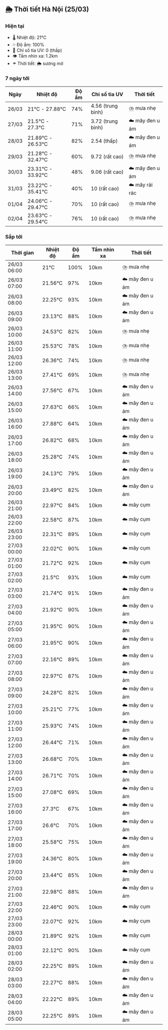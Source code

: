 ## 🌦️ Thời tiết Hà Nội (25/03)

### Hiện tại

- 🌡️ Nhiệt độ: 21℃
- 💦 Độ ẩm: 100%
- 🌟 Chỉ số tia UV: 0 (thấp)
- 👁️ Tầm nhìn xa: 1.2km
- ☂️ Thời tiết: 🌦️ sương mờ

### 7 ngày tới

| Ngày | Nhiệt độ | Độ ẩm | Chỉ số tia UV | Thời tiết |
| --- | --- | --- | --- | --- |
| 26/03 | 21℃ - 27.88℃ | 74% | 4.56 (trung bình) | ⛈️ mưa nhẹ |
| 27/03 | 21.5℃ - 27.3℃ | 71% | 3.72 (trung bình) | ☁️ mây đen u ám |
| 28/03 | 21.89℃ - 26.53℃ | 82% | 2.54 (thấp) | ☁️ mây đen u ám |
| 29/03 | 21.28℃ - 32.47℃ | 60% | 9.72 (rất cao) | ⛈️ mưa nhẹ |
| 30/03 | 23.31℃ - 33.92℃ | 48% | 9.06 (rất cao) | ☁️ mây đen u ám |
| 31/03 | 23.22℃ - 35.41℃ | 40% | 10 (rất cao) | ☁️ mây rải rác |
| 01/04 | 24.06℃ - 29.47℃ | 70% | 10 (rất cao) | ⛈️ mưa nhẹ |
| 02/04 | 23.63℃ - 29.54℃ | 76% | 10 (rất cao) | ⛈️ mưa nhẹ |

### Sắp tới

| Thời gian | Nhiệt độ | Độ ẩm | Tầm nhìn xa | Thời tiết |
| --- | --- | --- | --- | --- |
| 26/03 06:00 | 21℃ | 100% | 10km | ⛈️ mưa nhẹ |
| 26/03 07:00 | 21.56℃ | 97% | 10km | ☁️ mây đen u ám |
| 26/03 08:00 | 22.25℃ | 93% | 10km | ☁️ mây đen u ám |
| 26/03 09:00 | 23.13℃ | 88% | 10km | ☁️ mây đen u ám |
| 26/03 10:00 | 24.53℃ | 82% | 10km | ⛈️ mưa nhẹ |
| 26/03 11:00 | 25.53℃ | 78% | 10km | ⛈️ mưa nhẹ |
| 26/03 12:00 | 26.36℃ | 74% | 10km | ⛈️ mưa nhẹ |
| 26/03 13:00 | 27.41℃ | 69% | 10km | ⛈️ mưa nhẹ |
| 26/03 14:00 | 27.56℃ | 67% | 10km | ☁️ mây đen u ám |
| 26/03 15:00 | 27.63℃ | 66% | 10km | ☁️ mây đen u ám |
| 26/03 16:00 | 27.88℃ | 64% | 10km | ☁️ mây đen u ám |
| 26/03 17:00 | 26.82℃ | 68% | 10km | ☁️ mây đen u ám |
| 26/03 18:00 | 25.28℃ | 74% | 10km | ☁️ mây đen u ám |
| 26/03 19:00 | 24.13℃ | 79% | 10km | ☁️ mây đen u ám |
| 26/03 20:00 | 23.49℃ | 82% | 10km | ☁️ mây đen u ám |
| 26/03 21:00 | 22.97℃ | 84% | 10km | ☁️ mây cụm |
| 26/03 22:00 | 22.58℃ | 87% | 10km | ☁️ mây cụm |
| 26/03 23:00 | 22.31℃ | 89% | 10km | ☁️ mây cụm |
| 27/03 00:00 | 22.02℃ | 90% | 10km | ☁️ mây cụm |
| 27/03 01:00 | 21.72℃ | 92% | 10km | ☁️ mây cụm |
| 27/03 02:00 | 21.5℃ | 93% | 10km | ☁️ mây cụm |
| 27/03 03:00 | 21.74℃ | 91% | 10km | ☁️ mây đen u ám |
| 27/03 04:00 | 21.92℃ | 90% | 10km | ☁️ mây đen u ám |
| 27/03 05:00 | 21.95℃ | 90% | 10km | ☁️ mây đen u ám |
| 27/03 06:00 | 21.95℃ | 90% | 10km | ☁️ mây đen u ám |
| 27/03 07:00 | 22.16℃ | 89% | 10km | ☁️ mây đen u ám |
| 27/03 08:00 | 22.97℃ | 87% | 10km | ☁️ mây đen u ám |
| 27/03 09:00 | 24.28℃ | 82% | 10km | ☁️ mây đen u ám |
| 27/03 10:00 | 25.21℃ | 77% | 10km | ☁️ mây đen u ám |
| 27/03 11:00 | 25.93℃ | 74% | 10km | ☁️ mây đen u ám |
| 27/03 12:00 | 26.44℃ | 71% | 10km | ☁️ mây đen u ám |
| 27/03 13:00 | 26.68℃ | 70% | 10km | ☁️ mây đen u ám |
| 27/03 14:00 | 26.71℃ | 70% | 10km | ☁️ mây đen u ám |
| 27/03 15:00 | 27.08℃ | 69% | 10km | ☁️ mây đen u ám |
| 27/03 16:00 | 27.3℃ | 67% | 10km | ☁️ mây đen u ám |
| 27/03 17:00 | 26.6℃ | 70% | 10km | ☁️ mây đen u ám |
| 27/03 18:00 | 25.58℃ | 75% | 10km | ☁️ mây đen u ám |
| 27/03 19:00 | 24.36℃ | 80% | 10km | ☁️ mây đen u ám |
| 27/03 20:00 | 23.44℃ | 85% | 10km | ☁️ mây đen u ám |
| 27/03 21:00 | 22.98℃ | 88% | 10km | ☁️ mây đen u ám |
| 27/03 22:00 | 22.46℃ | 90% | 10km | ☁️ mây cụm |
| 27/03 23:00 | 22.07℃ | 92% | 10km | ☁️ mây cụm |
| 28/03 00:00 | 21.89℃ | 92% | 10km | ☁️ mây cụm |
| 28/03 01:00 | 22.12℃ | 90% | 10km | ☁️ mây cụm |
| 28/03 02:00 | 22.25℃ | 89% | 10km | ☁️ mây đen u ám |
| 28/03 03:00 | 22.27℃ | 88% | 10km | ☁️ mây đen u ám |
| 28/03 04:00 | 22.22℃ | 89% | 10km | ☁️ mây đen u ám |
| 28/03 05:00 | 22.25℃ | 89% | 10km | ☁️ mây đen u ám |
